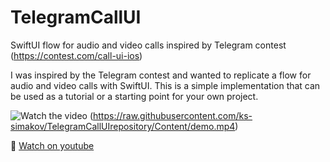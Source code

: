 # TelegramCallUI
SwiftUI flow for audio and video calls inspired by Telegram contest (https://contest.com/call-ui-ios)

I was inspired by the Telegram contest and wanted to replicate a flow for audio and video calls with SwiftUI. This is a simple implementation that can be used as a tutorial or a starting point for your own project.

![Watch the video](https://i.ytimg.com/vi/8c9iXg6AM8Y/0.jpg)
(https://raw.githubusercontent.com/ks-simakov/TelegramCallUIrepository/Content/demo.mp4)

🎥 [Watch on youtube](https://youtube.com/shorts/8c9iXg6AM8Y)